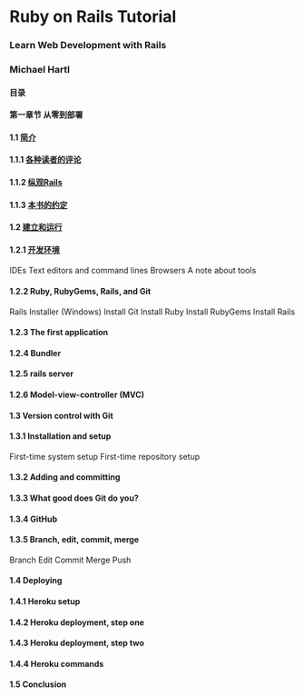 # Ruby on Rails Tutorial  #
### Learn Web Development with Rails  ###
### Michael Hartl  ###

#### 目录
#### 第一章节 从零到部署

#### 1.1 [简介]()
####    1.1.1 [各种读者的评论]()
####    1.1.2 [纵观Rails]()
####    1.1.3 [本书的约定]()
#### 1.2  [建立和运行]()
####    1.2.1 [开发环境]()
IDEs
Text editors and command lines
Browsers
A note about tools
#### 1.2.2 Ruby, RubyGems, Rails, and Git
Rails Installer (Windows)
Install Git
Install Ruby
Install RubyGems
Install Rails
#### 1.2.3 The first application
#### 1.2.4 Bundler
#### 1.2.5 rails server
#### 1.2.6 Model-view-controller (MVC)
#### 1.3 Version control with Git
#### 1.3.1 Installation and setup
First-time system setup
First-time repository setup
#### 1.3.2 Adding and committing
#### 1.3.3 What good does Git do you?
#### 1.3.4 GitHub
#### 1.3.5 Branch, edit, commit, merge
Branch
Edit
Commit
Merge
Push
#### 1.4 Deploying
#### 1.4.1 Heroku setup
#### 1.4.2 Heroku deployment, step one
#### 1.4.3 Heroku deployment, step two
#### 1.4.4 Heroku commands
#### 1.5 Conclusion
